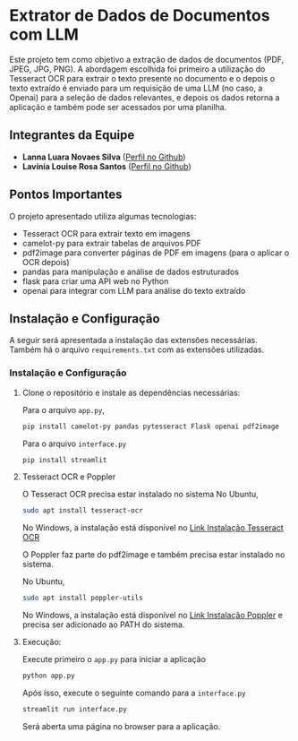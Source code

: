 # __Extrator de Dados de Documentos com LLM__

Este projeto tem como objetivo a extração de dados de documentos (PDF, JPEG, JPG, PNG). A abordagem escolhida foi primeiro a utilização do Tesseract OCR para extrair o texto presente no documento e o depois o texto extraído é enviado para um requisição de uma LLM (no caso, a Openai) para a seleção de dados relevantes, e depois os dados retorna a aplicação e também pode ser acessados por uma planilha.

##  __Integrantes da Equipe__

- **Lanna Luara Novaes Silva** ([Perfil no Github](github.com/lannalua))
- **Lavínia Louise Rosa Santos** ([Perfil no Github](github.com/lavinialouisee))

##  __Pontos Importantes__

O projeto apresentado utiliza algumas tecnologias:
- Tesseract OCR para extrair texto em imagens
- camelot-py para extrair tabelas de arquivos PDF
- pdf2image para converter páginas de PDF em imagens (para o aplicar o OCR depois)
- pandas para manipulação e análise de dados estruturados
- flask para criar uma API web no Python
- openai para integrar com LLM para análise do texto extraído


##  __Instalação e Configuração__

A seguir será apresentada a instalação das extensões necessárias. Também há o arquivo `requirements.txt` com as extensões utilizadas. 

### Instalação e Configuração

1. Clone o repositório e instale as dependências necessárias:

    Para o arquivo `app.py`,
    ```sh
    pip install camelot-py pandas pytesseract Flask openai pdf2image
    ```
    Para o arquivo `interface.py`
    ```sh
    pip install streamlit
    ```

2. Tesseract OCR e Poppler

    O Tesseract OCR precisa estar instalado no sistema
    No Ubuntu,
    ```sh
    sudo apt install tesseract-ocr
    ```
    No Windows, a instalação está disponível no [Link Instalação Tesseract OCR](https://github.com/UB-Mannheim/tesseract/wiki)

    O Poppler faz parte do pdf2image e também precisa estar instalado no sistema.

    No Ubuntu,
    ```sh
    sudo apt install poppler-utils
    ```
    No Windows, a instalação está disponível no [Link Instalação Poppler](https://github.com/oschwartz10612/poppler-windows/releases) e precisa ser adicionado ao PATH do sistema.


3. Execução:
   
    Execute primeiro o `app.py` para iniciar a aplicação
    ```sh
    python app.py
    ```
    Após isso, execute o seguinte comando para a `interface.py` 
    ```sh
    streamlit run interface.py
    ```
    Será aberta uma página no browser para a aplicação. 
